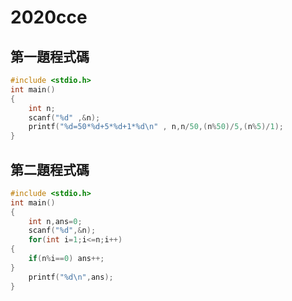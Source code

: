 # 2020cce
## 第一題程式碼
```c
#include <stdio.h>
int main()
{
	int n;
	scanf("%d" ,&n);
	printf("%d=50*%d+5*%d+1*%d\n" , n,n/50,(n%50)/5,(n%5)/1);
}
```
## 第二題程式碼
```c
#include <stdio.h>
int main()
{
	int n,ans=0;
	scanf("%d",&n);
	for(int i=1;i<=n;i++)
{
	if(n%i==0) ans++;
}
	printf("%d\n",ans);
}
```
